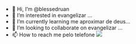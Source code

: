 - 👋 Hi, I’m @blessedruan
- 👀 I’m interested in evangelizar ...
- 🌱 I’m currently learning me aproximar de deus...
- 💞️ I’m looking to collaborate on evangelizar ...
- 📫 How to reach me pelo telefone
  ![](https://media1.tenor.com/m/DABxUcqUitwAAAAC/que-aburrido-ben.gif)

<!---
blessedruan/blessedruan is a ✨ special ✨ repository because its `README.md` (this file) appears on your GitHub profile.
You can click the Preview link to take a look at your changes.
--->
